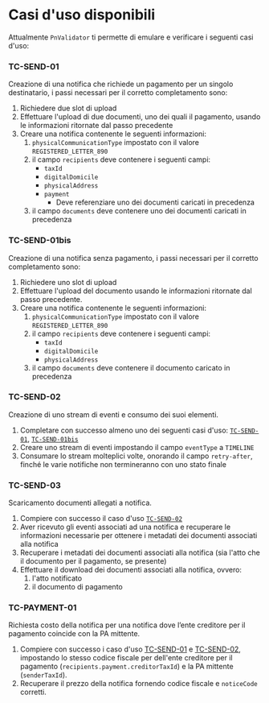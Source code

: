 # Casi d'uso disponibili

Attualmente `PnValidator` ti permette di emulare e verificare i seguenti casi d'uso:

### TC-SEND-01 <a href="#tc-send-01" id="tc-send-01"></a>

Creazione di una notifica che richiede un pagamento per un singolo destinatario, i passi necessari per il corretto completamento sono:

1. Richiedere due slot di upload
2. Effettuare l'upload di due documenti, uno dei quali il pagamento, usando le informazioni ritornate dal passo precedente
3. Creare una notifica contenente le seguenti informazioni:
   1. `physicalCommunicationType` impostato con il valore `REGISTERED_LETTER_890`
   2. il campo `recipients` deve contenere i seguenti campi:
      * `taxId`
      * `digitalDomicile`
      * `physicalAddress`
      * `payment`&#x20;
        * Deve referenziare uno dei documenti caricati in precedenza
   3. il campo `documents` deve contenere uno dei documenti caricati in precedenza

### TC-SEND-01bis <a href="#tc-send-01bis" id="tc-send-01bis"></a>

Creazione di una notifica senza pagamento, i passi necessari per il corretto completamento sono:

1. Richiedere uno slot di upload
2. Effettuare l'upload del documento usando le informazioni ritornate dal passo precedente.
3. Creare una notifica contenente le seguenti informazioni:
   1. `physicalCommunicationType` impostato con il valore `REGISTERED_LETTER_890`
   2. il campo `recipients` deve contenere i seguenti campi:
      * `taxId`
      * `digitalDomicile`
      * `physicalAddress`
   3. il campo `documents` deve contenere il documento caricato in precedenza

### TC-SEND-02 <a href="#tc-send-02" id="tc-send-02"></a>

Creazione di uno stream di eventi e consumo dei suoi elementi.

1. Completare con successo almeno uno dei seguenti casi d'uso: [`TC-SEND-01`](casi-duso-disponibili.md#tc-send-01), [`TC-SEND-01bis`](casi-duso-disponibili.md#tc-send-01bis)
2. Creare uno stream di eventi impostando il campo `eventType` a `TIMELINE`
3. Consumare lo stream molteplici volte, onorando il campo `retry-after`, finché le varie notifiche non termineranno con uno stato finale

### TC-SEND-03 <a href="#tc-send-02" id="tc-send-02"></a>

Scaricamento documenti allegati a notifica.

1. Compiere con successo il caso d'uso [`TC-SEND-02`](casi-duso-disponibili.md#tc-send-02)
2. Aver ricevuto gli eventi associati ad una notifica e recuperare le informazioni necessarie per ottenere i metadati dei documenti associati alla notifica
3. Recuperare i metadati dei documenti associati alla notifica (sia l'atto che il documento per il pagamento, se presente)
4. Effettuare il download dei documenti associati alla notifica, ovvero:
   1. l'atto notificato
   2. il documento di pagamento

### TC-PAYMENT-01

Richiesta costo della notifica per una notifica dove l’ente creditore per il pagamento coincide con la PA mittente.&#x20;

1. Compiere con successo i caso d'uso [TC-SEND-01](casi-duso-disponibili.md#tc-send-01) e [TC-SEND-02](casi-duso-disponibili.md#tc-send-02), impostando lo stesso codice fiscale per dell'ente creditore per il pagamento (`recipients.payment.creditorTaxId`) e la PA mittente (`senderTaxId`).
2. Recuperare il prezzo della notifica fornendo codice fiscale e `noticeCode` corretti.
